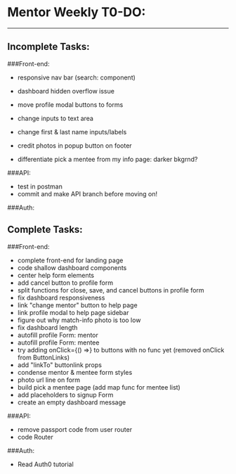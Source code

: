 # Mentor Weekly T0-DO:
----------------------

## Incomplete Tasks:

###Front-end:
- responsive nav bar (search: component)
- dashboard hidden overflow issue

- move profile modal buttons to forms
- change inputs to text area
- change first & last name inputs/labels
- credit photos in popup button on footer
- differentiate pick a mentee from my info page: darker bkgrnd?

###API:
- test in postman
- commit and make API branch before moving on!

###Auth:

## Complete Tasks:

###Front-end:
- complete front-end for landing page
- code shallow dashboard components
- center help form elements
- add cancel button to profile form
- split functions for close, save, and cancel buttons in profile form
- fix dashboard responsiveness
- link "change mentor" button to help page
- link profile modal to help page sidebar
- figure out why match-info photo is too low
- fix dashboard length
- autofill profile Form: mentor
- autofill profile Form: mentee
- try adding onClick={() =>} to buttons with no func yet
  (removed onClick from ButtonLinks)
- add "linkTo" buttonlink props
- condense mentor & mentee form styles
- photo url line on form
- build pick a mentee page (add map func for mentee list)
- add placeholders to signup Form
- create an empty dashboard message

###API:
- remove passport code from user router
- code Router

###Auth:
- Read Auth0 tutorial
